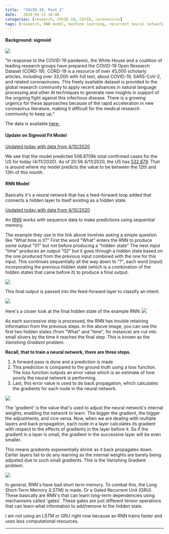 ```yaml
---
title:  "COVID-19, Post 2"
date:   2020-04-11 18:46
categories: [research, COVID-19, COVID, coronavirus]
tags: [research, RNN model, machine learning, recurrent neural network]
---
```


#### Background:  sigmoid

![](https://2s7gjr373w3x22jf92z99mgm5w-wpengine.netdna-ssl.com/wp-content/uploads/2020/02/coronavirus-768x432.jpg)

"In response to the COVID-19 pandemic, the White House and a coalition of leading research groups have prepared the COVID-19 Open Research Dataset (CORD-19). CORD-19 is a resource of over 45,000 scholarly articles, including over 33,000 with full text, about COVID-19, SARS-CoV-2, and related coronaviruses. This freely available dataset is provided to the global research community to apply recent advances in natural language processing and other AI techniques to generate new insights in support of the ongoing fight against this infectious disease. There is a growing urgency for these approaches because of the rapid acceleration in new coronavirus literature, making it difficult for the medical research community to keep up."

The data is available [here:](https://pages.semanticscholar.org/coronavirus-research)

#### Update on Sigmoid Fit Model

[Updated today with data from 4/10/2020](https://prettypositron.github.io/minimal/COVID-19%20April%2011.html)

We see that the model predicted 506.8708k total confirmed cases for the US for today (4/11/2020). As of 20:56 4/11/2020, the US has [532,879](https://www.worldometers.info/coronavirus/country/us/). That is around where my model predicts the value to be between the 12th and 13th of this month. 

#### RNN Model

Basically it's a neural network that has a feed-forward loop added that connects a hidden layer to itself existing as a hidden state.

[Updated today with data from 4/10/2020](https://prettypositron.github.io/minimal/COVID-19-RNN.html)

An [RNN](https://towardsdatascience.com/illustrated-guide-to-recurrent-neural-networks-79e5eb8049c9) works with sequence data to make predictions using sequential memory. 

The example they use in the link above involves asking a simple question like "What time is it?" First the word "What" enters the RNN to produce some output "01" but not before producing a "hidden state" The next input "time" produces an output "02" but it goes through a hidden state based on the one produced from the previous input combined with the one for this input. This continues sequentially all the way down to "?", each word (input) incorporating the previous hidden state (which is a combination of the hidden states that came before it) to produce a final output. 

![](https://miro.medium.com/max/765/1*d_POV7c8fzHbKuTgJzCxtA.gif)

This final output is passed into the feed-forward layer to classify an intent.

![](https://miro.medium.com/max/765/1*3bKRTcqSbto3CXfwshVwmQ.gif)

Here's a closer look at the final hidden state of the example RNN:
![](https://miro.medium.com/max/211/1*yQzlE7JseW32VVU-xlOUvQ.png)

As each successive step is processed, the RNN has trouble retaining information from the previous steps. In the above image, you can see the first two hidden states (from "What" and "time", for instance) are cut into small slivers by the time it reaches the final step. This is known as the *Vanishing Gradient* problem.

**Recall, that to train a neural network, there are three steps.**
1. A forward pass is done and a prediction is made
2. This prediction is compared to the ground truth using a loss function. The loss function outputs an error value which is an estimate of how poorly the neural network is performing.
3. Last, this error value is used to do back propagation, which calculates the gradients for each node in the neural network.

![](https://miro.medium.com/max/382/1*8eriEDJZisidMG_yyEDEAA.gif)

The 'gradient' is the value that's used to adjust the neural network's internal weights, enabling the network to learn. The bigger the gradient, the bigger the adjustments, and vice versa. Now, when we are dealing with multiple layers and back propagation, each node in a layer calculates its gradient with respect to the effects of gradients in the layer before it. So if the gradient in a layer is small, the gradient in the successive layer will be even smaller. 

This means gradients exponentially shrink as it back propagates down. Earlier layers fail to do any learning as the internal weights are barely being adjusted due to such small gradients. This is the Vanishing Gradient problem. 

![](https://miro.medium.com/max/382/1*nGrmK1Ikx7ecZZyTdOCIuQ.gif)

In general, RNN's have bad short term memory. To combat this, the Long Short-Term Memory (LSTM) is made. Or a Gated Recurrent Unit (GRU). These basically are RNN's that can learn long-term dependencies using mechanisms called 'gates'. These gates are just different tensor operations that can learn what information to add/remove to the hidden state. 

I am not using an LSTM or GRU right now because an RNN trains faster and uses less computational resources. 

---
